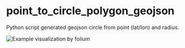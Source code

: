 # point_to_circle_polygon_geojson

Python script generated geojson circle from point (lat/lon) and radius.

![Example visualization by folium](https://github.com/badboyka/point_to_circle_polygon_geojson/blob/main/example_folium.png)

